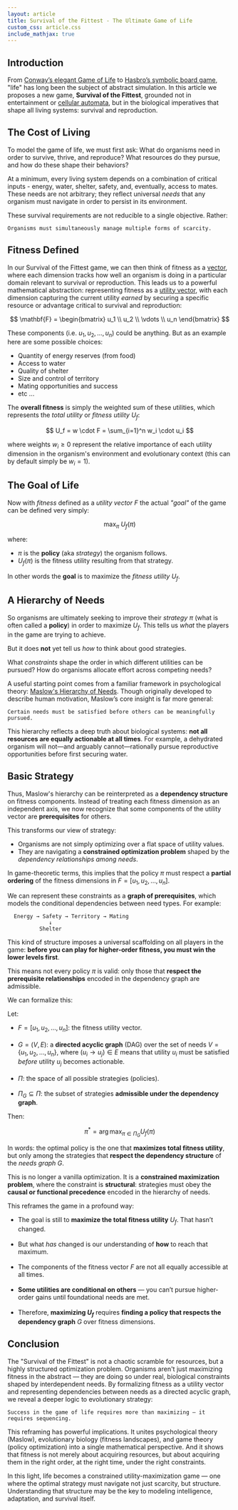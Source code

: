 ```yaml
---
layout: article
title: Survival of the Fittest - The Ultimate Game of Life
custom_css: article.css
include_mathjax: true
---
```

## Introduction
From [Conway’s elegant Game of Life](https://en.wikipedia.org/wiki/Conway%27s_Game_of_Life) to [Hasbro’s symbolic board game](https://en.wikipedia.org/wiki/The_Game_of_Life), "life" has long been the subject of abstract simulation. In this article we proposes a new game, **Survival of the Fittest**, grounded not in entertainment or [cellular automata](https://en.wikipedia.org/wiki/Cellular_automaton), but in the biological imperatives that shape all living systems: survival and reproduction.

## The Cost of Living
To model the game of life, we must first ask: What do organisms need in order to survive, thrive, and reproduce? What resources do they pursue, and how do these shape their behaviors?

At a minimum, every living system depends on a combination of critical inputs - energy, water, shelter, safety, and, eventually, access to mates. These needs are not arbitrary; they reflect universal *needs* that any organism must navigate in order to persist in its environment.

These survival requirements are not reducible to a single objective. Rather:

    Organisms must simultaneously manage multiple forms of scarcity.


## Fitness Defined
In our Survival of the Fittest game, we can then think of fitness as a [vector](https://en.wikipedia.org/wiki/Vector_(mathematics_and_physics)), where each dimension tracks how well an organism is doing in a particular domain relevant to survival or reproduction. This leads us to a powerful mathematical abstraction: representing fitness as a [utility vector](https://diogenesanalytics.com/blog/2025/04/20/defining-advantage#multiple-option-types), with each dimension capturing the current utility *earned* by securing a specific resource or advantage critical to survival and reproduction:

$$
\mathbf{F} = \begin{bmatrix}
u_1 \\
u_2 \\
\vdots \\
u_n
\end{bmatrix}
$$

These components (i.e. $u_1, u_2, \dots, u_n$) could be anything. But as an example here are some possible choices:

* Quantity of energy reserves (from food)
* Access to water
* Quality of shelter
* Size and control of territory
* Mating opportunities and success
* etc ...

The **overall fitness** is simply the weighted sum of these utilities, which represents the *total utility* or *fitness utility* $U_f$:

$$
U_f = w \cdot F = \sum_{i=1}^n w_i \cdot u_i
$$

where weights $w_i \geq 0$ represent the relative importance of each utility dimension in the organism's environment and evolutionary context (this can by default simply be $w_i = 1$).

## The Goal of Life
Now with *fitness* defined as a *utility vector* $F$ the actual *"goal"* of the game can be defined very simply:

$$
\max_{\pi} \; U_f(\pi)
$$

where:

* $\pi$ is the **policy** (aka *strategy*) the organism follows.
* $U_f(\pi)$ is the fitness utility resulting from that strategy.

In other words the **goal** is to maximize the *fitness utility* $U_f$.

## A Hierarchy of Needs
So organisms are ultimately seeking to improve their *strategy* $\pi$ (what is often called a **policy**) in order to maximize $U_f$. This tells us *what* the players in the game are trying to achieve.

But it does **not** yet tell us *how* to think about good strategies.

What *constraints* shape the order in which different utilities can be pursued? How do organisms allocate effort across competing needs?

A useful starting point comes from a familiar framework in psychological theory: [Maslow's Hierarchy of Needs](https://en.wikipedia.org/wiki/Maslow%27s_hierarchy_of_needs). Though originally developed to describe human motivation, Maslow’s core insight is far more general:

    Certain needs must be satisfied before others can be meaningfully pursued.


This hierarchy reflects a deep truth about biological systems: **not all resources are equally actionable at all times**. For example, a dehydrated organism will not—and arguably cannot—rationally pursue reproductive opportunities before first securing water.

## Basic Strategy
Thus, Maslow's hierarchy can be reinterpreted as a **dependency structure** on fitness components. Instead of treating each fitness dimension as an independent axis, we now recognize that some components of the utility vector are **prerequisites** for others.

This transforms our view of strategy:

* Organisms are not simply optimizing over a flat space of utility values.
* They are navigating a **constrained optimization problem** shaped by the *dependency relationships among needs*.

In game-theoretic terms, this implies that the policy $\pi$ must respect a **partial ordering** of the fitness dimensions in $F = [u_1, u_2, ..., u_n]$.

We can represent these constraints as a **graph of prerequisites**, which models the conditional dependencies between need types. For example:

```
  Energy → Safety → Territory → Mating
             ↓
          Shelter
```

This kind of structure imposes a universal scaffolding on all players in the game: **before you can play for higher-order fitness, you must win the lower levels first**.

This means not every policy $\pi$ is valid: only those that **respect the prerequisite relationships** encoded in the dependency graph are admissible.

We can formalize this:

Let:

* $F = [u_1, u_2, \dots, u_n]$: the fitness utility vector.
  <br><br>
* $G = (V, E)$: a **directed acyclic graph** (DAG) over the set of needs $V = \{u_1, u_2, \dots, u_n\}$, where $(u_i \rightarrow u_j) \in E$ means that utility $u_i$ must be satisfied *before* utility $u_j$ becomes actionable.
  <br><br>
* $\Pi$: the space of all possible strategies (policies).
  <br><br>
* $\Pi_G \subseteq \Pi$: the subset of strategies **admissible under the dependency graph**.

Then:

$$
\pi^* = \arg\max_{\pi \in \Pi_G} U_f(\pi)
$$

In words: the optimal policy is the one that **maximizes total fitness utility**, but only among the strategies that **respect the dependency structure** of the *needs graph* $G$.

This is no longer a vanilla optimization. It is a **constrained maximization problem**, where the constraint is **structural**: strategies must obey the **causal or functional precedence** encoded in the hierarchy of needs.

This reframes the game in a profound way:

* The goal is still to **maximize the total fitness utility** $U_f$. That hasn’t changed.
  <br><br>
* But what *has* changed is our understanding of **how** to reach that maximum.
  <br><br>
* The components of the fitness vector $F$ are not all equally accessible at all times.
  <br><br>
* **Some utilities are conditional on others** — you can’t pursue higher-order gains until foundational needs are met.
  <br><br>
* Therefore, **maximizing $U_f$** requires **finding a policy that respects the dependency graph** $G$ over fitness dimensions.

## Conclusion
The "Survival of the Fittest" is not a chaotic scramble for resources, but a highly structured optimization problem. Organisms aren't just maximizing fitness in the abstract — they are doing so under real, biological constraints shaped by interdependent needs. By formalizing fitness as a utility vector and representing dependencies between needs as a directed acyclic graph, we reveal a deeper logic to evolutionary strategy:

    Success in the game of life requires more than maximizing — it requires sequencing.


This reframing has powerful implications. It unites psychological theory (Maslow), evolutionary biology (fitness landscapes), and game theory (policy optimization) into a single mathematical perspective. And it shows that fitness is not merely about acquiring resources, but about acquiring them in the right order, at the right time, under the right constraints.

In this light, life becomes a constrained utility-maximization game — one where the optimal strategy must navigate not just scarcity, but structure. Understanding that structure may be the key to modeling intelligence, adaptation, and survival itself.
